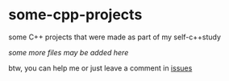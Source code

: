 # some-cpp-projects
some C++ projects that were made as part of my self-c++study

<i>some more files may be added here</i>

btw, you can help me or just leave a comment in <a href="https://github.com/The-SGR/some-cpp-projects/issues">issues</a>
